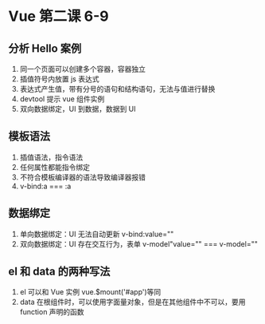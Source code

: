 # Vue 第二课 6-9

## 分析 Hello 案例

1. 同一个页面可以创建多个容器，容器独立
2. 插值符号内放置 js 表达式
3. 表达式产生值，带有分号的语句和结构语句，无法与值进行替换
4. devtool 提示 vue 组件实例
5. 双向数据绑定，UI 到数据，数据到 UI

## 模板语法

1. 插值语法，指令语法
2. 任何属性都能指令绑定
3. 不符合模板编译器的语法导致编译器报错
4. v-bind:a === :a

## 数据绑定

1. 单向数据绑定：UI 无法自动更新 v-bind:value=""
2. 双向数据绑定：UI 存在交互行为，表单 v-model"value="" === v-model=""

## el 和 data 的两种写法

1. el 可以和 Vue 实例 vue.$mount('#app')等同
2. data 在根组件时，可以使用字面量对象，但是在其他组件中不可以，要用 function 声明的函数

